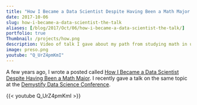 ```yaml
---
title: "How I Became a Data Scientist Despite Having Been a Math Major: The Talk"
date: 2017-10-06
slug: how-i-became-a-data-scientist-the-talk
aliases: [/blog/2017/Oct/06/how-i-became-a-data-scientist-the-talk/]
portfolio: true
Thumbnail: /projects/how.png
description: Video of talk I gave about my path from studying math in undergrad to being a practicing data scientist.
image: preso.png
youtube: "Q_UrZ4pmKmI"
---
```


A few years ago, I wrote a posted called [How I Became a Data Scientist Despite Having Been a Math Major](/how/). I recently gave a talk on the same topic at the [Demystify Data Science Conference](https://www.thisismetis.com/demystifying-data-science).

{{< youtube Q_UrZ4pmKmI >}}
